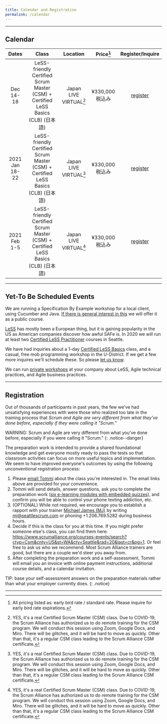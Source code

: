 ```yaml
---
title: Calendar and Registration
permalink: /calendar
---
```


----

## Calendar

| Dates       | Class         |   Location  | Price[^price] | Register/Inquire
| :----------:|:-------------:|:-----------:|:-----:|:---------------:
| Dec 14-18 | LeSS-friendly Certified Scrum Master (CSM) + Certified LeSS Basics (CLB) (日本語) | Japan LIVE VIRTUAL[^virtual] | ¥330,000税込み |[register](https://www.odd-e.jp/training/course-detail/142)
| 2021 Jan 18-22 | LeSS-friendly Certified Scrum Master (CSM) + Certified LeSS Basics (CLB) (日本語) | Japan LIVE VIRTUAL[^virtual] | ¥330,000税込み |[register](https://www.odd-e.jp/training/course-detail/156)
| 2021 Feb 1-5 | LeSS-friendly Certified Scrum Master (CSM) + Certified LeSS Basics (CLB) (日本語) | Japan LIVE VIRTUAL[^virtual] | ¥330,000税込み |[register](https://www.odd-e.jp/training/course-detail/159)

----


## Yet-To Be Scheduled Events

We are running a Specification By Example workshop for a local client, using Cucumber and Java.  [If there is general interest in this](/contact) we will offer it as a public course.

[LeSS](https://www.youtube.com/watch?v=1BZf_Oa7W94&rel=0) has mostly been a European thing, but it is gaining popularity in the US as American companies discover how awful SAFe is.  In 2020 we will run at least two [Certified LeSS Practitioner](/education#certified-less-practitioner-principles-to-practices-clp) courses in Seattle.

We have had inquiries about a 1-day [Certified LeSS Basics](/education#certified-less-basics-clb) class, and a casual, free mob programming workshop in the U-District. If we get a few more inquires we'll schedule these.  So please [let us know](/contact).

We can run [private workshops](/coaching) at your company about LeSS, Agile technical practices, and Agile business practices. 

----

## Registration

Out of thousands of participants in past years, the few we've had unsatisfying experiences with were those who realized too late in the training process that _Scrum and Agile are very different from what they've done before, especially if they were calling it "Scrum."_

WARNING: Scrum and Agile are very different from what you've done before, especially if you were calling it "Scrum."
{: .notice--danger}

The preparation work is intended to provide a shared foundational knowledge and get everyone mostly ready to pass the tests so that classroom activities can focus on more useful topics and implementation.  We seem to have improved everyone's outcomes by using the following unconventional registration process:

1. Please [email Tommi](mailto:tommi@seattlescrum.com?subject=training) about the class you're interested in.  The email links above are provided for your convenience.
1. Tommi will send details, answer questions, ask you to complete the preparation work ([six e-learning modules with embedded quizzes](http://ScrumTrainingSeries.com)), and confirm you will be able to control your phone texting addiction, etc.
1. (OPTIONAL) While not required, we encourage you to establish a rapport with your trainer [Michael James (MJ)](https://www.linkedin.com/in/michaeljamesseattle/) by writing <mj@seattlescrum.com> or phoning +1.206.769.5282 during business hours.
1. Decide if this is the class for you at this time.  If you might prefer someone else's class, you can find them here: <https://www.scrumalliance.org/courses-events/search?ctyp=Csm&cnty=US&st=WA&cty=Seattle&rad=20&last=cr&pg=1>.  Or feel free to ask us who we recommend.  Most Scrum Alliance trainers are good, but there are a couple we'd steer you away from.
1. After completing the preparation work and a self-assessment, Tommi will email you an invoice with online payment instructions, additional course details, and a calendar invitation.

TIP: base your self-assessment answers on the preparation materials rather than what your employer currently does.
{: .notice}

----
[^price]: All pricing listed as: early bird rate / standard rate. Please inquire for early bird rate expirations.
[^virtual]: YES, it's a real Certified Scrum Master (CSM) class.  Due to COVID-19, the Scrum Alliance has authorized us to do remote training for the CSM program.  We will conduct this session using Zoom, Google Docs, and Miro.  There will be glitches, and it will be hard to move as quickly.  Other than that, it's a regular CSM class leading to the Scrum Alliance CSM certificate.
